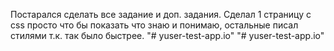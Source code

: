 Постарался сделать все задание и доп. задания. Сделал 1 страницу с css просто что бы показать что знаю и понимаю, остальные писал стилями т.к. так было быстрее. 
"# yuser-test-app.io" 
"# yuser-test-app.io" 
